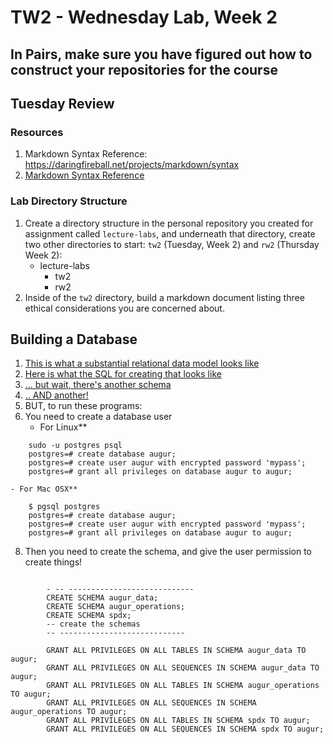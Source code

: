 # TW2 - Wednesday Lab, Week 2

## In Pairs, make sure you have figured out how to construct your repositories for the course

## Tuesday Review
### Resources
1. Markdown Syntax Reference: https://daringfireball.net/projects/markdown/syntax
2. [Markdown Syntax Reference](https://daringfireball.net/projects/markdown/syntax)

### Lab Directory Structure
1. Create a directory structure in the personal repository you created for assignment called `lecture-labs`, and underneath that directory, create two other directories to start: `tw2` (Tuesday, Week 2) and `rw2` (Thursday Week 2): 
	- lecture-labs
		- tw2
		- rw2
2. Inside of the `tw2` directory, build a markdown document listing three ethical considerations you are concerned about. 

## Building a Database
1. [This is what a substantial relational data model looks like](../readings/new-augur.0.0.77.5.pdf)
2. [Here is what the SQL for creating that looks like](./code/augur_data.sql)
3. [... but wait, there's another schema](./code/augur_operations.sql)
4. [.. AND another!](./code/spdx.sql)
5. BUT, to run these programs: 
6. You need to create a database user
    - For Linux**
```
    sudo -u postgres psql
    postgres=# create database augur;
    postgres=# create user augur with encrypted password 'mypass';
    postgres=# grant all privileges on database augur to augur;

```
    - For Mac OSX**  
```
    $ pgsql postgres
    postgres=# create database augur;
    postgres=# create user augur with encrypted password 'mypass';
    postgres=# grant all privileges on database augur to augur;
```
8. Then you need to create the schema, and give the user permission to create things!
```

        - -- ----------------------------
        CREATE SCHEMA augur_data;
        CREATE SCHEMA augur_operations;
        CREATE SCHEMA spdx;
        -- create the schemas
        -- ----------------------------

        GRANT ALL PRIVILEGES ON ALL TABLES IN SCHEMA augur_data TO augur;
        GRANT ALL PRIVILEGES ON ALL SEQUENCES IN SCHEMA augur_data TO augur;
        GRANT ALL PRIVILEGES ON ALL TABLES IN SCHEMA augur_operations TO augur;
        GRANT ALL PRIVILEGES ON ALL SEQUENCES IN SCHEMA augur_operations TO augur;
        GRANT ALL PRIVILEGES ON ALL TABLES IN SCHEMA spdx TO augur;
        GRANT ALL PRIVILEGES ON ALL SEQUENCES IN SCHEMA spdx TO augur;
```





